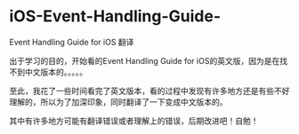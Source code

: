 # iOS-Event-Handling-Guide-
Event Handling Guide for iOS 翻译

出于学习的目的，开始看的Event Handling Guide for iOS的英文版，因为是在找不到中文版本的。。。。。

至此，我花了一些时间看完了英文版本，看的过程中发现有许多地方还是有些不好理解的，所以为了加深印象，同时翻译了一下变成中文版本的。

其中有许多地方可能有翻译错误或者理解上的错误，后期改进吧！自勉！
